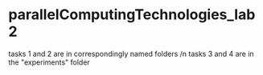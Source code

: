 # parallelComputingTechnologies_lab2
tasks 1 and 2 are in correspondingly named folders /n
tasks 3 and 4 are in the "experiments" folder
